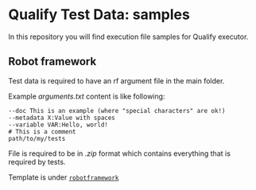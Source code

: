 
Qualify Test Data: samples
==================================
In this repository you will find execution file samples for Qualify executor. 

Robot framework
----------------

Test data is required to have an rf argument file in the main folder.

Example *arguments.txt* content is like following:

    --doc This is an example (where "special characters" are ok!)
    --metadata X:Value with spaces
    --variable VAR:Hello, world!
    # This is a comment
    path/to/my/tests

File is required to be in *.zip* format which contains everything that is required by tests.

Template is under [``robotframework``](https://github.com/Qualifylabs/testdata-samples/tree/master/robotframework)


